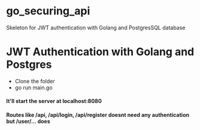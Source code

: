 # go_securing_api
 Skeleton for JWT authentication with Golang and PostgresSQL database

# JWT Authentication with Golang and Postgres
- Clone the folder
- go run main.go

#### It'll start the server at localhost:8080 

#### Routes like /api, /api/login, /api/register doesnt need any authentication but /user/... does 
